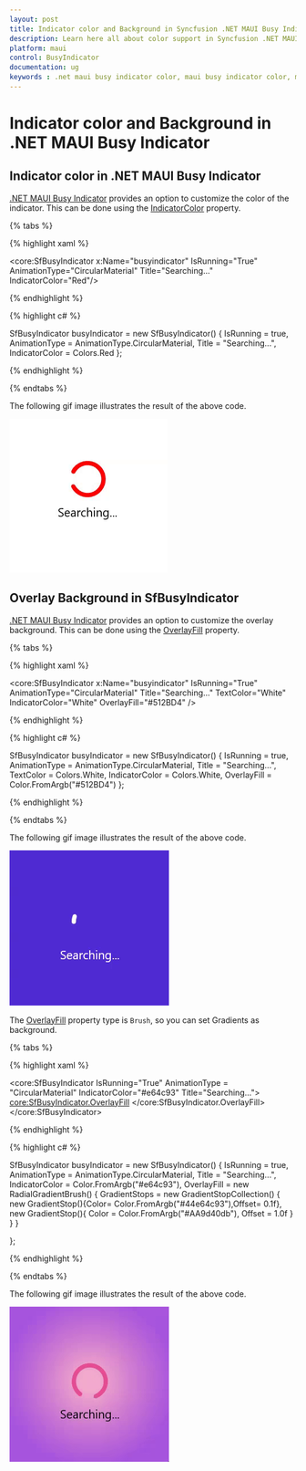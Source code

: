 ```yaml
---
layout: post
title: Indicator color and Background in Syncfusion .NET MAUI Busy Indicator.
description: Learn here all about color support in Syncfusion .NET MAUI Busy Indicator control (SfBusyIndicator) and more.
platform: maui
control: BusyIndicator
documentation: ug
keywords : .net maui busy indicator color, maui busy indicator color, maui busy indicator customize.
---
```

# Indicator color and Background in .NET MAUI Busy Indicator

## Indicator color in .NET MAUI Busy Indicator 

[.NET MAUI Busy Indicator](https://help.syncfusion.com/cr/maui/Syncfusion.Maui.Core.SfBusyIndicator.html?tabs=tabid-1) provides an option to customize the color of the indicator. This can be done using the [IndicatorColor](https://help.syncfusion.com/cr/maui/Syncfusion.Maui.Core.SfBusyIndicator.html#Syncfusion_Maui_Core_SfBusyIndicator_IndicatorColor) property.

{% tabs %}

{% highlight xaml %}

    
<core:SfBusyIndicator x:Name="busyindicator"
                      IsRunning="True"
                      AnimationType="CircularMaterial"
                      Title="Searching..."
                      IndicatorColor="Red"/>           
 
{% endhighlight %}

{% highlight c# %}

SfBusyIndicator busyIndicator = new SfBusyIndicator()
{
    IsRunning = true,
    AnimationType = AnimationType.CircularMaterial,
    Title = "Searching...",
    IndicatorColor = Colors.Red
};

{% endhighlight %}

{% endtabs %}

The following gif image illustrates the result of the above code.

![Indicator Color](Images/IndicatorColor/IndicatorColor.gif)

## Overlay Background in SfBusyIndicator

[.NET MAUI Busy Indicator](https://help.syncfusion.com/cr/maui/Syncfusion.Maui.Core.SfBusyIndicator.html) provides an option to customize the overlay background. This can be done using the [OverlayFill](https://help.syncfusion.com/cr/maui/Syncfusion.Maui.Core.SfBusyIndicator.html#Syncfusion_Maui_Core_SfBusyIndicator_OverlayFill)  property.

{% tabs %}

{% highlight xaml %}

<core:SfBusyIndicator x:Name="busyindicator"
                      IsRunning="True"
                      AnimationType="CircularMaterial"
                      Title="Searching..."
                      TextColor="White"
                      IndicatorColor="White"
                      OverlayFill="#512BD4" />       

{% endhighlight %}

{% highlight c# %}

SfBusyIndicator busyIndicator = new SfBusyIndicator()
{
    IsRunning = true,
    AnimationType = AnimationType.CircularMaterial,
    Title = "Searching...",
    TextColor = Colors.White,
    IndicatorColor = Colors.White,
    OverlayFill = Color.FromArgb("#512BD4")
};
 
{% endhighlight %}

{% endtabs %}

The following gif image illustrates the result of the above code.

![Overlay Fill](Images/IndicatorColor/OverlayFillColor.gif)

The [OverlayFill](https://help.syncfusion.com/cr/maui/Syncfusion.Maui.Core.SfBusyIndicator.html#Syncfusion_Maui_Core_SfBusyIndicator_OverlayFill) property type is `Brush`, so you can set Gradients as background.

{% tabs %}

{% highlight xaml %}

<core:SfBusyIndicator IsRunning="True" 
                      AnimationType = "CircularMaterial"
                      IndicatorColor="#e64c93" 
                      Title="Searching...">
    <core:SfBusyIndicator.OverlayFill>
        <RadialGradientBrush>
            <GradientStop Color="#44e64c93"
                Offset="0.1" />
            <GradientStop Color="#AA9d40db"
                Offset="1.0" />
        </RadialGradientBrush>
    </core:SfBusyIndicator.OverlayFill>
</core:SfBusyIndicator>  

{% endhighlight %}

{% highlight c# %}
  
SfBusyIndicator busyIndicator = new SfBusyIndicator()
{
    IsRunning = true,
    AnimationType = AnimationType.CircularMaterial,
    Title = "Searching...",
    IndicatorColor = Color.FromArgb("#e64c93"),
    OverlayFill = new RadialGradientBrush()
    {
        GradientStops = new GradientStopCollection()
                            {
                                new GradientStop(){Color= Color.FromArgb("#44e64c93"),Offset= 0.1f},
                                new GradientStop(){ Color = Color.FromArgb("#AA9d40db"), Offset = 1.0f }
                            }
    }

};

{% endhighlight %}

{% endtabs %}

The following gif image illustrates the result of the above code.

![Overlay Fill](Images/IndicatorColor/OverlayFillBrush.gif)

